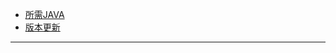 <ul class="menumd">
    <li class="center text"><a href="#mc_java_cn" class="center text">所需JAVA</a></li>
    <li class="center text"><a href="#mc_version_cn" class="center text">版本更新</a></li>
</ul>

<div id="mc_java_cn" style="display: none;">

## ➡️ 各版本运行所需的Java版本

- **[1.0 ~ 1.11.x]** ~~可以使用 [Java 6](https://www.oracle.com/java/technologies/javase-java-archive-javase6-downloads.html) 和 [Java 7](https://www.oracle.com/java/technologies/javase/javase7-archive-downloads.html)~~，推荐使用 **[Java 8](https://sdlc-esd.oracle.com/ESD6/JSCDL/jdk/8u421-b09/d8aa705069af427f9b83e66b34f5e380/JavaSetup8u421.exe?GroupName=JSC\&FilePath=/ESD6/JSCDL/jdk/8u421-b09/d8aa705069af427f9b83e66b34f5e380/JavaSetup8u421.exe\&BHost=javadl.sun.com\&File=JavaSetup8u421.exe\&AuthParam=1721620258_ef8af9a331f074e13a8d495ebcacc50c\&ext=.exe)**；
- **[1.12(17w13a) ~ 1.16.5(1.17-21w18a)]** 需要使用 **[Java 8](https://sdlc-esd.oracle.com/ESD6/JSCDL/jdk/8u421-b09/d8aa705069af427f9b83e66b34f5e380/JavaSetup8u421.exe?GroupName=JSC\&FilePath=/ESD6/JSCDL/jdk/8u421-b09/d8aa705069af427f9b83e66b34f5e380/JavaSetup8u421.exe\&BHost=javadl.sun.com\&File=JavaSetup8u421.exe\&AuthParam=1721620258_ef8af9a331f074e13a8d495ebcacc50c\&ext=.exe)**；
- **[1.17(21w19a) ~ 1.17.1]** 需要使用 **[Java 16](https://www.oracle.com/java/technologies/javase/jdk16-archive-downloads.html)**，大部分组件也**兼容 [Java 17](https://www.oracle.com/java/technologies/javase/jdk17-archive-downloads.html)**；
- **[1.18(1.18-pre2) ~ 1.20.4]** 需要使用 **[Java 17](https://www.oracle.com/java/technologies/javase/jdk17-archive-downloads.html)**；
- **[1.20.5(24w14a) 及以上版本]** 需要使用 **[Java 21](https://www.oracle.com/java/technologies/javase/jdk21-archive-downloads.html)**。

---

### ⚠️ 注意事项

- Java6 , Java7 ,Java 16**需要登录官网**才可下载；Java 8 ，Java 17 ，Java 21不需登录**可直接下载**！

- Java 7 及更高版本可以在 Mac 上运行。 **Oracle Java 8 需要管理员权限才能进行安装。**

- **Linux系统**下载各版本Java教程：[⏭️](https://cn.linux-console.net/?p=31017)

</div>

---

<div id="mc_version_cn" style="display: none;">

## ➡️ 我的世界各个版本的发展史

### ℹ️ 预览版本

- **Per-Classic[分2个版本]** ：我的世界最初的版本，由**草、泥土、石头和你（Steve）**；
- **Classic[分2个版本]** ：添加了**铁矿、树和黑曜石**；
- **Indev[分2个版本]** ：添加了**生存模式、背包和工作台系统**；
- **Infdev[分2个版本]** ：添加了**无限地图和洞穴系统**；
- **Alpha[分2个版本]** ：添加了**基础生物群系和下界**；
- **Beta[分2个版本]** ：添加了**创造模式和最初的村庄建筑**；

---

### ℹ️ 正式版本（仅给出重要更新版本）

- **1.0** ：添加了**末地和动物繁殖系统**；
- **1.1** ：添加了**创造模式中的生物蛋**；
- **1.2.1** ：添加了**森林群系**；
- **1.3.1** ：添加了**村民交易系统、沙漠群系和丛林神庙建筑**；
- **1.4.2** ：添加了**女巫、胡萝卜、马铃薯、南瓜派、夜视和隐身药水**；
- **1.5** ：添加了**红石系统和石英相关物品**；
- **1.6** ：添加了**马**；
- **1.7** ：添加了**花、颜色系统和更多的方块材质、类型以及众多生物群系**；
- **1.8** ：添加了**海底神殿建筑和新的玩家角色（Alex）**；
- **1.9** ：添加了**PvP系统、末地城和鞘翅**；
- **1.10** ：添加了**冰原群系**；
- **1.11** ：添加了**流浪商人**；
- **1.12** ：添加了**更丰富的色彩、陶瓦方块**；
- **1.13** ：添加了**丰富的水生生物（海豚、珊瑚......）以及完整的海洋系统、寻宝系统和海洋之心**；
- **1.14** ：添加了**熊猫和狐狸、劫掠系统和劫掠哨塔建筑**；
- **1.15** ：添加了**蜜蜂和蜂蜜系统**；
- **1.16** ：**下界方块材质变化**，添加**猪灵等生物、添加下界合金以及衍生物品、添加4种新的生物群系**；
- **1.17** ：添加了**更多的地下生物群系、洞穴方块增加、遮光玻璃、铜及其衍生物品、杜鹃相关方块等等**；
- **1.18** ：添加了**更多的洞穴类型和山地地形生成更加真实**；
- **1.19** ：添加了**红树林沼泽和深暗之域生态系统、远古城市结构及其相关方块和物品和坚守者、悦灵**；
- **1.20** ：添加**樱花、竹林生态群系、嗅探兽（蛋）、瓶子草、火把花等多种植物、更改了合金武器装备制作方式并添加锻造模板、以及考古系统**；
- **1.20.3** ：添加**陶罐，内置数据包中加入了合成器、铜块和凝灰岩的变种方块、试炼刷怪笼、旋风人、试炼密室结构**；
- **1.20.5** ：加入了**犰狳、犰狳鳞甲、狼铠以及狼的变种**；
- **1.21** ：加入了**试炼密室结构，新生物旋风人和沼骸，不祥事件，以及大量的新方块与新物品**。

</div>
